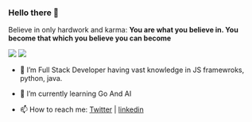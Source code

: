 ### Hello there 👋
Believe in only hardwork and karma: **You are what you believe in. You become that which you believe you can become**

<p float="left">
  <img src="https://github-readme-stats.vercel.app/api?username=vbanurag&show_icons=true&icon_color=CE1D2D&text_color=718096&bg_color=ffffff&count_private=true" />
  <img src="https://github-readme-stats.vercel.app/api/top-langs/?username=vbanurag&layout=compact" /> 
</p>


- 🔭  I’m Full Stack Developer having vast knowledge in JS framewroks, python, java.
- 🌱  I’m currently learning Go And AI



- 📫  How to reach me: [Twitter](https://twitter.com/vbanurag) | [linkedin](https://my.linkedin.com/in/vbanurag)
